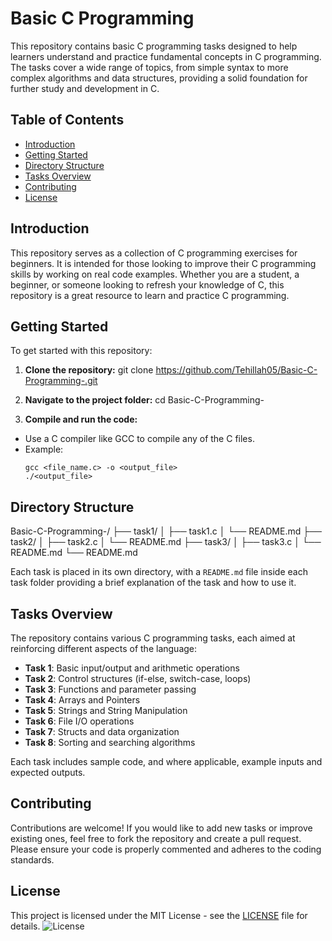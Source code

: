 # Basic C Programming

This repository contains basic C programming tasks designed to help learners understand and practice fundamental concepts in C programming. The tasks cover a wide range of topics, from simple syntax to more complex algorithms and data structures, providing a solid foundation for further study and development in C.

## Table of Contents

- [Introduction](#introduction)
- [Getting Started](#getting-started)
- [Directory Structure](#directory-structure)
- [Tasks Overview](#tasks-overview)
- [Contributing](#contributing)
- [License](#license)

## Introduction

This repository serves as a collection of C programming exercises for beginners. It is intended for those looking to improve their C programming skills by working on real code examples. Whether you are a student, a beginner, or someone looking to refresh your knowledge of C, this repository is a great resource to learn and practice C programming.

## Getting Started

To get started with this repository:

1. **Clone the repository:**
git clone https://github.com/Tehillah05/Basic-C-Programming-.git

2. **Navigate to the project folder:**
cd Basic-C-Programming-

3. **Compile and run the code:**
- Use a C compiler like GCC to compile any of the C files.
- Example:
  ```
  gcc <file_name.c> -o <output_file>
  ./<output_file>
  ```

## Directory Structure

Basic-C-Programming-/
├── task1/
│   ├── task1.c
│   └── README.md
├── task2/
│   ├── task2.c
│   └── README.md
├── task3/
│   ├── task3.c
│   └── README.md
└── README.md

Each task is placed in its own directory, with a `README.md` file inside each task folder providing a brief explanation of the task and how to use it.

## Tasks Overview

The repository contains various C programming tasks, each aimed at reinforcing different aspects of the language:

- **Task 1**: Basic input/output and arithmetic operations
- **Task 2**: Control structures (if-else, switch-case, loops)
- **Task 3**: Functions and parameter passing
- **Task 4**: Arrays and Pointers
- **Task 5**: Strings and String Manipulation
- **Task 6**: File I/O operations
- **Task 7**: Structs and data organization
- **Task 8**: Sorting and searching algorithms

Each task includes sample code, and where applicable, example inputs and expected outputs.

## Contributing

Contributions are welcome! If you would like to add new tasks or improve existing ones, feel free to fork the repository and create a pull request. Please ensure your code is properly commented and adheres to the coding standards.

## License

This project is licensed under the MIT License - see the [LICENSE](LICENSE) file for details.
![License](https://img.shields.io/badge/license-MIT-blue.svg)



